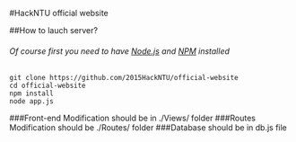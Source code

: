 #HackNTU official website

##How to lauch server?
###### Of course first you need to have [Node.js](http://nodejs.org/download/) and [NPM](http://blog.npmjs.org/post/85484771375/how-to-install-npm) installed
`` git clone https://github.com/2015HackNTU/official-website `` <br>
``cd official-website`` <br>
``npm install`` <br>
``node app.js``<br>

###Front-end Modification should be in ./Views/ folder
###Routes Modification should be ./Routes/ folder
###Database should be in db.js file
